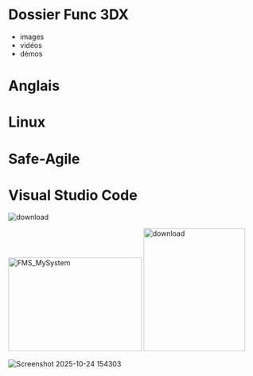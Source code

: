 # Dossier Func 3DX 
  - images
  - vidéos
  - démos

# Anglais 
# Linux
# Safe-Agile
# Visual Studio Code


![download](https://github.com/user-attachments/assets/8a171ad6-8b20-43b0-994b-245d367cac6b)






<img width="268" height="188" alt="FMS_MySystem" src="https://github.com/user-attachments/assets/15f117cd-2860-4b2c-963f-25bc3e6754ad" />






<img width="204" height="247" alt="download" src="https://github.com/user-attachments/assets/89e359a5-e59d-4144-8cd7-a9d3bcfa0a62" />






![Screenshot 2025-10-24 154303](https://github.com/user-attachments/assets/32252f1f-0898-4527-9b68-ec15176748d5)

